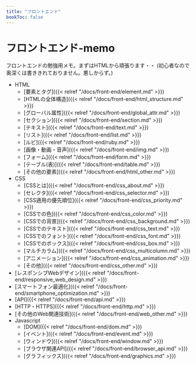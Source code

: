 ```yaml
---
title: "フロントエンド"
bookToc: false
---
```


# フロントエンド-memo

フロントエンドの勉強用メモ。まずはHTMLから頑張ります・・
(初心者なので奥深くは書ききれておりません。悪しからず。)

- HTML
     - [要素とタグ]({{< relref "/docs/front-end/element.md" >}})
     - [HTMLの全体構造]({{< relref "/docs/front-end/html_structure.md" >}})
     - [グローバル属性]({{< relref "/docs/front-end/global_attr.md" >}})
     - [セクション]({{< relref "/docs/front-end/section.md" >}})
     - [テキスト]({{< relref "/docs/front-end/text.md" >}})
     - [リスト]({{< relref "/docs/front-end/list.md" >}})
     - [ルビ]({{< relref "/docs/front-end/ruby.md" >}})
     - [画像・動画・音声]({{< relref "/docs/front-end/img.md" >}})
     - [フォーム]({{< relref "/docs/front-end/form.md" >}})
     - [テーブル(表)]({{< relref "/docs/front-end/table.md" >}})
     - [その他の要素]({{< relref "/docs/front-end/html_other.md" >}})
- CSS
     - [CSSとは]({{< relref "/docs/front-end/css_about.md" >}})
     - [セレクタ]({{< relref "/docs/front-end/css_selector.md" >}})
     - [CSS適用の優先順位]({{< relref "/docs/front-end/css_priority.md" >}})
     - [CSSでの色]({{< relref "/docs/front-end/css_color.md" >}})
     - [CSSでの背景]({{< relref "/docs/front-end/css_background.md" >}})
     - [CSSでのテキスト]({{< relref "/docs/front-end/css_text.md" >}})
     - [CSSでのフォント]({{< relref "/docs/front-end/css_font.md" >}})
     - [CSSでのボックス]({{< relref "/docs/front-end/css_box.md" >}})
     - [マルチカラム]({{< relref "/docs/front-end/css_multicolumn.md" >}})
     - [アニメーション]({{< relref "/docs/front-end/css_animation.md" >}})
     - [その他]({{< relref "/docs/front-end/css_other.md" >}})
- [レスポンシブWebデザイン]({{< relref "/docs/front-end/responsive_web_design.md" >}})
- [スマートフォン最適化]({{< relref "/docs/front-end/smartphone_optimization.md" >}})
- [API]({{< relref "/docs/front-end/api.md" >}})
- [HTTP・HTTPS]({{< relref "/docs/front-end/http.md" >}})
- [その他のWeb関連技術]({{< relref "/docs/front-end/web_other.md" >}})
- Javascript
     - [DOM]({{< relref "/docs/front-end/dom.md" >}})
     - [イベント]({{< relref "/docs/front-end/event.md" >}})
     - [ウィンドウ]({{< relref "/docs/front-end/window.md" >}})
     - [ブラウザ関連API]({{< relref "/docs/front-end/browser_api.md" >}})
     - [グラフィックス]({{< relref "/docs/front-end/graphics.md" >}})

